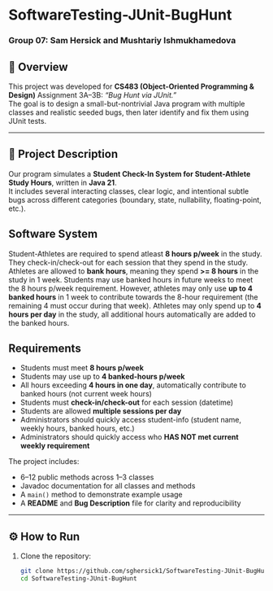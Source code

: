 # SoftwareTesting-JUnit-BugHunt
### Group 07: Sam Hersick and Mushtariy Ishmukhamedova  

## 📘 Overview  
This project was developed for **CS483 (Object-Oriented Programming & Design)** Assignment 3A–3B: *“Bug Hunt via JUnit.”*  
The goal is to design a small-but-nontrivial Java program with multiple classes and realistic seeded bugs, then later identify and fix them using JUnit tests.

---

## 🧩 Project Description  
Our program simulates a **Student Check-In System for Student-Athlete Study Hours**, written in **Java 21**.  
It includes several interacting classes, clear logic, and intentional subtle bugs across different categories (boundary, state, nullability, floating-point, etc.).  

## Software System
Student-Athletes are required to spend atleast **8 hours p/week** in the study. They check-in/check-out for each session that they spend in the study. Athletes are allowed to **bank hours**, meaning they spend **>= 8 hours** in the study in 1 week. Students may use banked hours in future weeks to meet the 8 hours p/week requirement. However, athletes may only use **up to 4 banked hours** in 1 week to contribute towards the 8-hour requirement (the remaining 4 must occur during that week). Athletes may only spend up to **4 hours per day** in the study, all additional hours automatically are added to the banked hours.

## Requirements
- Students must meet **8 hours p/week**
- Students may use up to **4 banked-hours p/week**
- All hours exceeding **4 hours in one day**, automatically contribute to banked hours (not current week hours)
- Students must **check-in/check-out** for each session (datetime)
- Students are allowed **multiple sessions per day**
- Administrators should quickly access student-info (student name, weekly hours, banked hours, etc.)
- Administrators should quickly access who **HAS NOT met current weekly requirement**

The project includes:
- 6–12 public methods across 1–3 classes  
- Javadoc documentation for all classes and methods  
- A `main()` method to demonstrate example usage  
- A **README** and **Bug Description** file for clarity and reproducibility  

---

## ⚙️ How to Run  
1. Clone the repository:
   ```bash
   git clone https://github.com/sghersick1/SoftwareTesting-JUnit-BugHunt.git
   cd SoftwareTesting-JUnit-BugHunt
